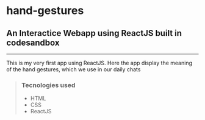 # hand-gestures

## An Interactice Webapp using ReactJS built in codesandbox

---

This is my very first app using ReactJS. Here
the app display the meaning of the hand gestures, which we use in our
daily chats

> ### Tecnologies used
>
> - HTML
> - CSS
> - ReactJS
